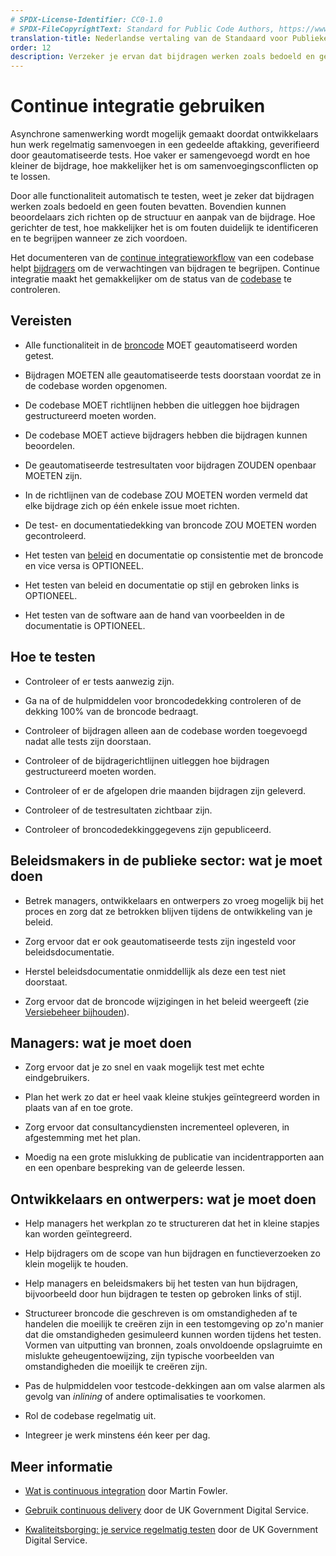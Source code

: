```yaml
---
# SPDX-License-Identifier: CC0-1.0
# SPDX-FileCopyrightText: Standard for Public Code Authors, https://www.standardforpubliccode.org/AUTHORS.html
translation-title: Nederlandse vertaling van de Standaard voor Publieke Code
order: 12
description: Verzeker je ervan dat bijdragen werken zoals bedoeld en geen fouten bevatten.
---
```


# Continue integratie gebruiken

Asynchrone samenwerking wordt mogelijk gemaakt doordat ontwikkelaars hun werk regelmatig samenvoegen in een gedeelde aftakking, geverifieerd door geautomatiseerde tests. Hoe vaker er samengevoegd wordt en hoe kleiner de bijdrage, hoe makkelijker het is om samenvoegingsconflicten op te lossen.

Door alle functionaliteit automatisch te testen, weet je zeker dat bijdragen werken zoals bedoeld en geen fouten bevatten. Bovendien kunnen beoordelaars zich richten op de structuur en aanpak van de bijdrage. Hoe gerichter de test, hoe makkelijker het is om fouten duidelijk te identificeren en te begrijpen wanneer ze zich voordoen.

Het documenteren van de [continue integratieworkflow](../glossary.html#continue-integratie) van een codebase helpt [bijdragers](https://standaarden.overheid.nl/owms/4.0/doc/eigenschappen/dcterms.contributor) om de verwachtingen van bijdragen te begrijpen. Continue integratie maakt het gemakkelijker om de status van de [codebase](/nl/glossary.html#codebase) te controleren.

## Vereisten

- Alle functionaliteit in de [broncode](../glossary.html#broncode) MOET geautomatiseerd worden getest.

- Bijdragen MOETEN alle geautomatiseerde tests doorstaan voordat ze in de codebase worden opgenomen.

- De codebase MOET richtlijnen hebben die uitleggen hoe bijdragen gestructureerd moeten worden.

- De codebase MOET actieve bijdragers hebben die bijdragen kunnen beoordelen.

- De geautomatiseerde testresultaten voor bijdragen ZOUDEN openbaar MOETEN zijn.

- In de richtlijnen van de codebase ZOU MOETEN worden vermeld dat elke bijdrage zich op één enkele issue moet richten.

- De test- en documentatiedekking van broncode ZOU MOETEN worden gecontroleerd.

- Het testen van [beleid](../glossary.html#beleid) en documentatie op consistentie met de broncode en vice versa is OPTIONEEL.

- Het testen van beleid en documentatie op stijl en gebroken links is OPTIONEEL.

- Het testen van de software aan de hand van voorbeelden in de documentatie is OPTIONEEL.

## Hoe te testen

- Controleer of er tests aanwezig zijn.

- Ga na of de hulpmiddelen voor broncodedekking controleren of de dekking 100% van de broncode bedraagt.

- Controleer of bijdragen alleen aan de codebase worden toegevoegd nadat alle tests zijn doorstaan.

- Controleer of de bijdragerichtlijnen uitleggen hoe bijdragen gestructureerd moeten worden.

- Controleer of er de afgelopen drie maanden bijdragen zijn geleverd.

- Controleer of de testresultaten zichtbaar zijn.

- Controleer of broncodedekkinggegevens zijn gepubliceerd.

## Beleidsmakers in de publieke sector: wat je moet doen

- Betrek managers, ontwikkelaars en ontwerpers zo vroeg mogelijk bij het proces en zorg dat ze betrokken blijven tijdens de ontwikkeling van je beleid.

- Zorg ervoor dat er ook geautomatiseerde tests zijn ingesteld voor beleidsdocumentatie.

- Herstel beleidsdocumentatie onmiddellijk als deze een test niet doorstaat.

- Zorg ervoor dat de broncode wijzigingen in het beleid weergeeft (zie [Versiebeheer bijhouden](maintain-version-control.html)).

## Managers: wat je moet doen

- Zorg ervoor dat je zo snel en vaak mogelijk test met echte eindgebruikers.

- Plan het werk zo dat er heel vaak kleine stukjes geïntegreerd worden in plaats van af en toe grote.

- Zorg ervoor dat consultancydiensten incrementeel opleveren, in afgestemming met het plan.

- Moedig na een grote mislukking de publicatie van incidentrapporten aan en een openbare bespreking van de geleerde lessen.

## Ontwikkelaars en ontwerpers: wat je moet doen

- Help managers het werkplan zo te structureren dat het in kleine stapjes kan worden geïntegreerd.

- Help bijdragers om de scope van hun bijdragen en functieverzoeken zo klein mogelijk te houden.

- Help managers en beleidsmakers bij het testen van hun bijdragen, bijvoorbeeld door hun bijdragen te testen op gebroken links of stijl.

- Structureer broncode die geschreven is om omstandigheden af te handelen die moeilijk te creëren zijn in een testomgeving op zo\'n manier dat die omstandigheden gesimuleerd kunnen worden tijdens het testen. Vormen van uitputting van bronnen, zoals onvoldoende opslagruimte en mislukte geheugentoewijzing, zijn typische voorbeelden van omstandigheden die moeilijk te creëren zijn.

- Pas de hulpmiddelen voor testcode-dekkingen aan om valse alarmen als gevolg van *inlining* of andere optimalisaties te voorkomen.

- Rol de codebase regelmatig uit.

- Integreer je werk minstens één keer per dag.

## Meer informatie

* [Wat is continuous integration](https://www.martinfowler.com/articles/continuousIntegration.html) door Martin Fowler.

* [Gebruik continuous delivery](https://gds-way.cloudapps.digital/standards/continuous-delivery.html) door de UK Government Digital Service.

* [Kwaliteitsborging: je service regelmatig testen](https://www.gov.uk/service-manual/technology/quality-assurance-testing-your-service-regularly) door de UK Government Digital Service.
